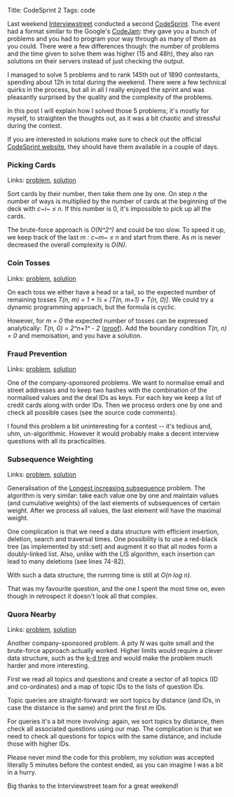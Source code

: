 Title: CodeSprint 2
Tags: code

Last weekend [Interviewstreet][] conducted a second [CodeSprint][]. The
event had a format similar to the Google's [CodeJam][]: they gave you a
bunch of problems and you had to program your way through as many of
them as you could. There were a few differences though: the number of
problems and the time given to solve them was higher (15 and 48h), they
also ran solutions on their servers instead of just checking the output.

I managed to solve 5 problems and to rank 145th out of 1890 contestants,
spending about 12h in total during the weekend. There were a few
technical quirks in the process, but all in all I really enjoyed the
sprint and was pleasantly surprised by the quality and the complexity of
the problems.

In this post I will explain how I solved those 5 problems; it's mostly
for myself, to straighten the thoughts out, as it was a bit chaotic and
stressful during the contest.

If you are interested in solutions make sure to check out the official
[CodeSprint website][CodeSprint], they should have them available in a
couple of days.

### Picking Cards

Links: [problem][], [solution][]

Sort cards by their number, then take them one by one. On step *n* the
number of ways is multiplied by the number of cards at the beginning of
the deck with *c~i~ ≤ n*. If this number is 0, it's impossible to pick
up all the cards.

The brute-force approach is *O(N^2^)* and could be too slow. To speed it
up, we keep track of the last *m : c~m~ ≤ n* and start from there. As
*m* is never decreased the overall complexity is *O(N)*.

### Coin Tosses

Links: [problem][1], [solution][2]

On each toss we either have a head or a tail, so the expected number of
remaining tosses *T(n, m) = 1 + ½ × [T(n, m+1) + T(n, 0)]*. We could try
a dynamic programming approach, but the formula is cyclic.

However, for *m = 0* the expected number of tosses can be expressed
analytically: *T(n, 0) = 2^n+1^ - 2* ([proof][]). Add the boundary
condition *T(n, n) = 0* and memoisation, and you have a solution.

### Fraud Prevention

Links: [problem][3], [solution][4]

One of the company-sponsored problems. We want to normalise email and
street addresses and to keep two hashes with the combination of the
normalised values and the deal IDs as keys. For each key we keep a list
of credit cards along with order IDs. Then we process orders one by one
and check all possible cases (see the source code comments).

I found this problem a bit uninteresting for a contest -- it's tedious
and, uhm, un-algorithmic. However it would probably make a decent
interview questions with all its practicalities.

### Subsequence Weighting

Links: [problem][5], [solution][6]

Generalisation of the [Longest increasing subsequence][] problem. The
algorithm is very similar: take each value one by one and maintain
values (and cumulative weights) of the last elements of subsequences of
certain weight. After we process all values, the last element will have
the maximal weight.

One complication is that we need a data structure with efficient
insertion, deletion, search and traversal times. One possibility is to
use a red-black tree (as implemented by std::set) and augment it so that
all nodes form a doubly-linked list. Also, unlike with the LIS
algorithm, each insertion can lead to many deletions (see lines 74-82).

With such a data structure, the running time is still at *O(n log n)*.

That was my favourite question, and the one I spent the most time on,
even though in retrospect it doesn't look all that complex.

### Quora Nearby

Links: [problem][7], [solution][8]

Another company-sponsored problem. A pity *N* was quite small and the
brute-force approach actually worked. Higher limits would require a
clever data structure, such as the [k-d tree][] and would make the
problem much harder and more interesting.

First we read all topics and questions and create a vector of all topics
(ID and co-ordinates) and a map of topic IDs to the lists of question
IDs.

Topic queries are straight-forward: we sort topics by distance (and IDs,
in case the distance is the same) and print the first *m* IDs.

For queries it's a bit more involving: again, we sort topics by
distance, then check all associated questions using our map. The
complication is that we need to check all questions for topics with the
same distance, and include those with higher IDs.

Please never mind the code for this problem, my solution was accepted
literally 5 minutes before the contest ended, as you can imagine I was a
bit in a hurry.

Big thanks to the Interviewstreet team for a great weekend!

  [Interviewstreet]: http://www.interviewstreet.com/
  [CodeSprint]: http://cs2.interviewstreet.com/
  [CodeJam]: http://code.google.com/codejam/
  [problem]: http://cs2.interviewstreet.com/recruit/challenges/solve/view/4f0a70674f380/4effeea14e3a7
  [solution]: https://gist.github.com/1600348
  [1]: http://cs2.interviewstreet.com/recruit/challenges/solve/view/4f0a70674f380/4eff8af9879d1
  [2]: https://gist.github.com/1600579
  [proof]: http://www.qbyte.org/puzzles/p082s.html
  [3]: http://cs2.interviewstreet.com/recruit/challenges/solve/view/4f0a70674f380/4f00b1502c006
  [4]: https://gist.github.com/1600704
  [5]: http://cs2.interviewstreet.com/recruit/challenges/solve/view/4f0a70674f380/4f009cfd9c541
  [6]: https://gist.github.com/1600725
  [Longest increasing subsequence]: http://en.wikipedia.org/wiki/Longest_increasing_subsequence
  [7]: http://cs2.interviewstreet.com/recruit/challenges/solve/view/4f0a70674f380/4f05b1d07b989
  [8]: https://gist.github.com/1600742
  [k-d tree]: http://en.wikipedia.org/wiki/K-d_tree
